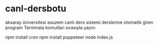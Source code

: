 # canl-dersbotu
aksaray üniversitesi asuzem canlı ders sistemi derslerine otomatik giren program
Terminala komutları sırasıyla yazın:

npm install cron
npm install puppeteer
node index.js
